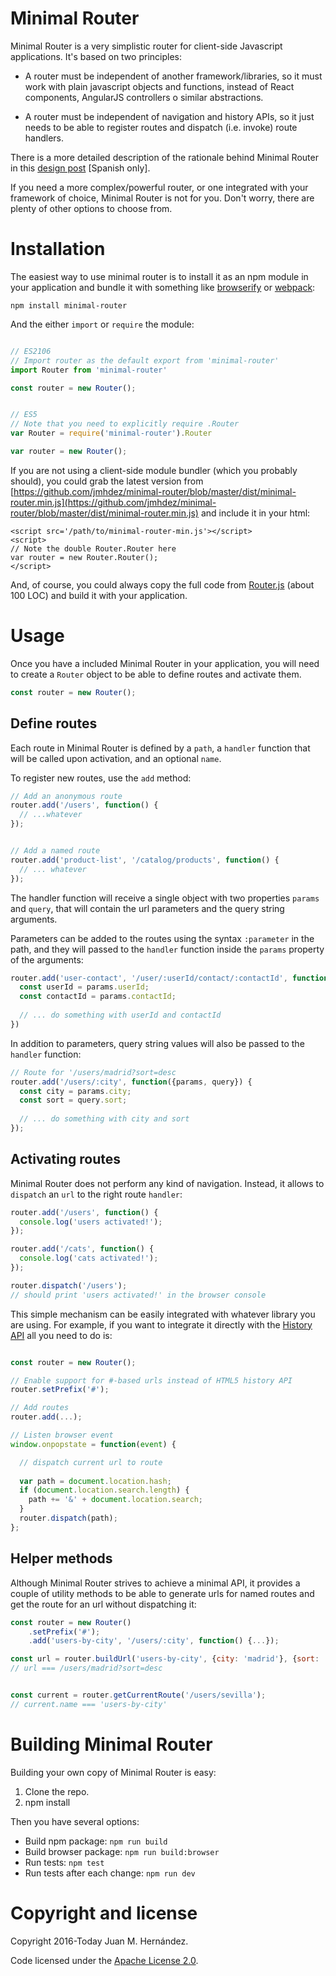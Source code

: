 Minimal Router
==============

Minimal Router is a very simplistic router for client-side Javascript applications. It's based on two principles:

* A router must be independent of another framework/libraries, so it must work with plain javascript objects and functions, instead of React components, AngularJS controllers o similar abstractions.

* A router must be independent of navigation and history APIs, so it just needs to be able to register routes and dispatch (i.e. invoke) route handlers.

There is a more detailed description of the rationale behind Minimal Router in this [design post](http://blog.koalite.com/2016/03/disenando-un-router-para-aplicaciones-spa/) [Spanish only].

If you need a more complex/powerful router, or one integrated with your framework of choice, Minimal Router is not for you. Don't worry, there are plenty of other options to choose from.

Installation
============

The easiest way to use minimal router is to install it as an npm module in your application and bundle it with something like [browserify](http://browserify.org) or [webpack](https://webpack.github.io):

```
npm install minimal-router
```

And the either `import` or `require` the module:

```javascript

// ES2106
// Import router as the default export from 'minimal-router'
import Router from 'minimal-router'

const router = new Router();


// ES5
// Note that you need to explicitly require .Router
var Router = require('minimal-router').Router

var router = new Router();

```

If you are not using a client-side module bundler (which you probably should), you could  grab the latest version from [https://github.com/jmhdez/minimal-router/blob/master/dist/minimal-router.min.js](https://github.com/jmhdez/minimal-router/blob/master/dist/minimal-router.min.js) and include it in your html:

```
<script src='/path/to/minimal-router-min.js'></script>
<script>
// Note the double Router.Router here
var router = new Router.Router();
</script>
```

And, of course, you could always copy the full code from [Router.js](https://github.com/jmhdez/minimal-router/blob/master/src/Router.js) (about 100 LOC) and build it with your application.


Usage
=====

Once you have a included Minimal Router in your application, you will need to create a `Router` object to be able to define routes and activate them.

```javascript
const router = new Router();
```

Define routes
-------------

Each route in Minimal Router is defined by a `path`, a `handler` function that will be called upon activation, and an optional `name`. 

To register new routes, use the `add` method:

```javascript
// Add an anonymous route
router.add('/users', function() {
  // ...whatever
});


// Add a named route
router.add('product-list', '/catalog/products', function() {
  // ... whatever
});
```

The handler function will receive a single object with two properties `params` and `query`, that will contain the url parameters and the query string arguments.

Parameters can be added to the routes using the syntax `:parameter` in the path, and they will passed to the `handler` function inside the `params` property of the arguments:

```javascript
router.add('user-contact', '/user/:userId/contact/:contactId', function({params}) {
  const userId = params.userId;
  const contactId = params.contactId;
  
  // ... do something with userId and contactId
})
```

In addition to parameters, query string values will also be passed to the `handler` function:

```javascript
// Route for '/users/madrid?sort=desc
router.add('/users/:city', function({params, query}) {
  const city = params.city;
  const sort = query.sort;
  
  // ... do something with city and sort
});

```

Activating routes
-----------------

Minimal Router does not perform any kind of navigation. Instead, it allows to `dispatch` an `url` to the right route `handler`:

```javascript
router.add('/users', function() {
  console.log('users activated!');
});

router.add('/cats', function() {
  console.log('cats activated!');
});

router.dispatch('/users');
// should print 'users activated!' in the browser console
```

This simple mechanism can be easily integrated with whatever library you are using. For example, if you want to integrate it directly with the [History API](https://developer.mozilla.org/en/docs/Web/API/History) all you need to do is:

```javascript

const router = new Router();

// Enable support for #-based urls instead of HTML5 history API
router.setPrefix('#');

// Add routes
router.add(...);

// Listen browser event
window.onpopstate = function(event) {

  // dispatch current url to route
  
  var path = document.location.hash;
  if (document.location.search.length) {
    path += '&' + document.location.search;
  }
  router.dispatch(path);
};
```

Helper methods
--------------

Although Minimal Router strives to achieve a minimal API, it provides a couple of utility methods to be able to generate urls for named routes and get the route for an url without dispatching it:

```javascript
const router = new Router()
	.setPrefix('#');
	.add('users-by-city', '/users/:city', function() {...});

const url = router.buildUrl('users-by-city', {city: 'madrid'}, {sort: 'desc'});
// url === /users/madrid?sort=desc


const current = router.getCurrentRoute('/users/sevilla');
// current.name === 'users-by-city'
```

Building Minimal Router
=======================

Building your own copy of Minimal Router is easy:

1. Clone the repo.
2. npm install 


Then you have several options:

* Build npm package: `npm run build`
* Build browser package: `npm run build:browser`
* Run tests: `npm test`
* Run tests after each change: `npm run dev`

Copyright and license
=====================

Copyright 2016-Today Juan M. Hernández.

Code licensed under the [Apache License 2.0](http://www.apache.org/licenses/LICENSE-2.0).
